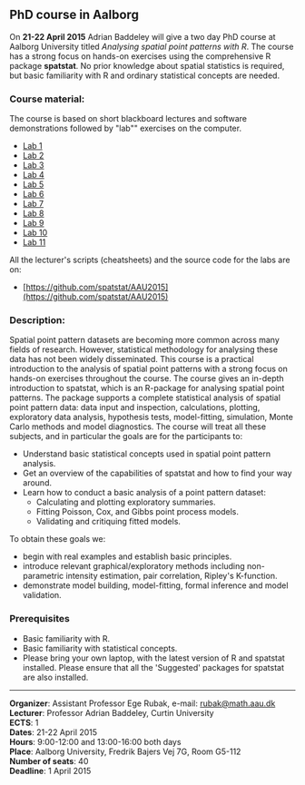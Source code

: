 ## PhD course in Aalborg

On **21-22 April 2015** Adrian Baddeley will give a two day PhD course
at Aalborg University titled *Analysing spatial point patterns with
R*. The course has a strong focus on hands-on exercises using the
comprehensive R package **spatstat**. No prior knowledge about spatial
statistics is required, but basic familiarity with R and ordinary
statistical concepts are needed.

### Course material:

The course is based on short blackboard lectures and software demonstrations followed by "lab"" exercises on the computer.

- [Lab 1](./labs/lab01.html)
- [Lab 2](./labs/lab02.html)
- [Lab 3](./labs/lab03.html)
- [Lab 4](./labs/lab04.html)
- [Lab 5](./labs/lab05.html)
- [Lab 6](./labs/lab06.html)
- [Lab 7](./labs/lab07.html)
- [Lab 8](./labs/lab08.html)
- [Lab 9](./labs/lab09.html)
- [Lab 10](./labs/lab10.html)
- [Lab 11](./labs/lab11.html)

All the lecturer's scripts (cheatsheets) and the source code for the labs are on:

- [https://github.com/spatstat/AAU2015](https://github.com/spatstat/AAU2015)

### Description:

Spatial point pattern datasets are becoming more common across many
fields of research. However, statistical methodology for analysing
these data has not been widely disseminated. This course is a
practical introduction to the analysis of spatial point patterns with
a strong focus on hands-on exercises throughout the course. The
course gives an in-depth introduction to spatstat, which is an
R-package for analysing spatial point patterns. The package supports
a complete statistical analysis of spatial point pattern data: data
input and inspection, calculations, plotting, exploratory data
analysis, hypothesis tests, model-fitting, simulation, Monte Carlo
methods and model diagnostics. The course will treat all these
subjects, and in particular the goals are for the participants to:

* Understand basic statistical concepts used in spatial point pattern
  analysis.
* Get an overview of the capabilities of spatstat and how to find your
  way around.  
* Learn how to conduct a basic analysis of a point pattern dataset:
    - Calculating and plotting exploratory summaries.
    - Fitting Poisson, Cox, and Gibbs point process models.
    - Validating and critiquing fitted models.
  
To obtain these goals we:

* begin with real examples and establish basic principles.
* introduce relevant graphical/exploratory methods
  including non-parametric intensity estimation, pair correlation, 
  Ripley's K-function.
* demonstrate model building, model-fitting, formal inference and
  model validation.

### Prerequisites

* Basic familiarity with R.
* Basic familiarity with statistical concepts.
* Please bring your own laptop, with the latest version of R and spatstat
  installed. Please ensure that all the 'Suggested' packages for spatstat 
  are also installed.
  
********************************************************
  
**Organizer**: Assistant Professor Ege Rubak, e-mail: rubak@math.aau.dk  
**Lecturer**: Professor Adrian Baddeley, Curtin University  
**ECTS**: 1  
**Dates**: 21-22 April 2015  
**Hours**: 9:00-12:00 and 13:00-16:00 both days  
**Place**: Aalborg University, Fredrik Bajers Vej 7G, Room G5-112  
**Number of seats**: 40  
**Deadline**: 1 April 2015

